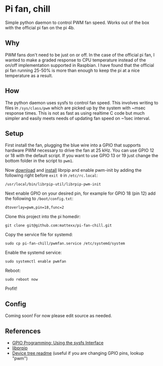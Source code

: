# Pi fan, chill

Simple python daemon to control PWM fan speed. Works out of the box with the official pi fan on the
pi 4b.

## Why

PWM fans don't need to be just on or off. In the case of the official pi fan, I wanted to make a
graded response to CPU temperature instead of the on/off implementation supported in Raspbian. I
have found that the official pi fan running 25-50% is more than enough to keep the pi at a nice
temperature as a result.

## How

The python daemon uses sysfs to control fan speed. This involves writing to files in
`/sys/class/pwm` which are picked up by the system with ~msec response times. This is not as fast as
using realtime C code but much simpler and easily meets needs of updating fan speed on ~1sec
interval.

## Setup

First install the fan, plugging the blue wire into a GPIO that supports hardware PWM necessary to
drive the fan at 25 kHz. You can use GPIO 12 or 18 with the default script. If you want to use GPIO
13 or 19 just change the bottom folder in the script to `pwm1`.

Now [download](https://librpip.frasersdev.net/get/download/) and
[install](https://librpip.frasersdev.net/get/install/) librpip and enable pwm-init by adding the
following right before `exit 0` in `/etc/rc.local`:

    /usr/local/bin/librpip-util/librpip-pwm-init

Next enable GPIO on your desired pin, for example for GPIO 18 (pin 12) add the following to
`/boot/config.txt`:

    dtoverlay=pwm,pin=18,func=2

Clone this project into the pi homedir:

    git clone git@github.com:mattexx/pi-fan-chill.git

Copy the service file for systemd:

    sudo cp pi-fan-chill/pwmfan.service /etc/systemd/system

Enable the systemd service:

    sudo systemctl enable pwmfan

Reboot:

    sudo reboot now

Profit!

## Config

Coming soon! For now please edit source as needed.

## References

- [GPIO Programming: Using the sysfs Interface](https://www.ics.com/blog/gpio-programming-using-sysfs-interface)
- [libprpip](https://librpip.frasersdev.net/)
- [Device tree
  readme](https://github.com/raspberrypi/linux/blob/rpi-4.19.y/arch/arm/boot/dts/overlays/README)
  (useful if you are changing GPIO pins, lookup "pwm")
